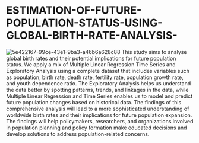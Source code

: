 # ESTIMATION-OF-FUTURE-POPULATION-STATUS-USING-GLOBAL-BIRTH-RATE-ANALYSIS-
![5e422167-99ce-43e1-9ba3-a46b6a628c88](https://github.com/Oshbaby/ESTIMATION-OF-FUTURE-POPULATION-STATUS-USING-GLOBAL-BIRTH-RATE-ANALYSIS-/assets/108085300/0c7d5a23-f5d1-4e2d-a1e4-18a8ab1bad3a)
This study aims to analyse global birth rates and their potential implications for future population status. We apply a mix of Multiple Linear Regression Time Series and Exploratory Analysis using a complete dataset that includes variables such as population, birth rate, death rate, fertility rate, population growth rate, and youth dependence ratio. The Exploratory Analysis helps us understand the data better by spotting patterns, trends, and linkages in the data, while Multiple Linear Regression and Time Series enables us to model and predict future population changes based on historical data. The findings of this comprehensive analysis will lead to a more sophisticated understanding of worldwide birth rates and their implications for future population expansion. The findings will help policymakers, researchers, and organizations involved in population planning and policy formation make educated decisions and develop solutions to address population-related concerns. 
